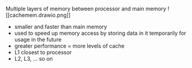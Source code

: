 Multiple layers of memory between processor and main memory
![[cachemem.drawio.png]]

- smaller and faster than main memory
- used to speed up memory access by storing data in it temporarily for usage in the future
- greater performance = more levels of cache
- L1 closest to processor
- L2, L3, ... so on